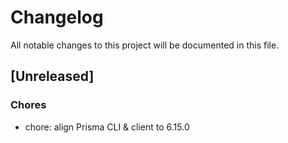 # Changelog

All notable changes to this project will be documented in this file.

## [Unreleased]

### Chores
- chore: align Prisma CLI & client to 6.15.0
